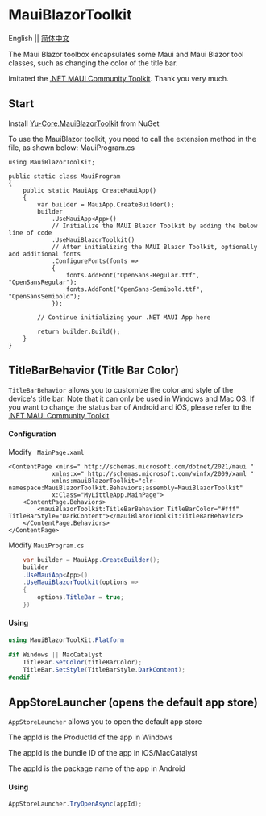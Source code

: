 # MauiBlazorToolkit
English || [简体中文](/README.zh-CN.md)

The Maui Blazor toolbox encapsulates some Maui and Maui Blazor tool classes, such as changing the color of the title bar.

Imitated the [.NET MAUI Community Toolkit](https://github.com/CommunityToolkit/Maui). Thank you very much.

## Start
Install [Yu-Core.MauiBlazorToolkit](https://www.nuget.org/packages/Yu-Core.MauiBlazorToolkit) from NuGet

To use the MauiBlazor toolkit, you need to call the extension method in the file, as shown below: MauiProgram.cs

```Csharp
using MauiBlazorToolKit;

public static class MauiProgram
{
	public static MauiApp CreateMauiApp()
	{
		var builder = MauiApp.CreateBuilder();
		builder
			.UseMauiApp<App>()
			// Initialize the MAUI Blazor Toolkit by adding the below line of code
			.UseMauiBlazorToolkit()
			// After initializing the MAUI Blazor Toolkit, optionally add additional fonts
			.ConfigureFonts(fonts =>
			{
				fonts.AddFont("OpenSans-Regular.ttf", "OpenSansRegular");
				fonts.AddFont("OpenSans-Semibold.ttf", "OpenSansSemibold");
			});

		// Continue initializing your .NET MAUI App here

		return builder.Build();
	}
}
```

## TitleBarBehavior (Title Bar Color)

`TitleBarBehavior` allows you to customize the color and style of the device's title bar.
Note that it can only be used in Windows and Mac OS. If you want to change the status bar of Android and iOS, please refer to the [.NET MAUI Community Toolkit](https://learn.microsoft.com/zh-cn/dotnet/communitytoolkit/maui/behaviors/statusbar-behavior?tabs=ios)

#### Configuration

Modify ` MainPage.xaml`
```xaml
<ContentPage xmlns=" http://schemas.microsoft.com/dotnet/2021/maui "
			xmlns:x=" http://schemas.microsoft.com/winfx/2009/xaml "
			xmlns:mauiBlazorToolkit="clr-namespace:MauiBlazorToolkit.Behaviors;assembly=MauiBlazorToolkit"
			x:Class="MyLittleApp.MainPage">
	<ContentPage.Behaviors>
		<mauiBlazorToolkit:TitleBarBehavior TitleBarColor="#fff" TitleBarStyle="DarkContent"></mauiBlazorToolkit:TitleBarBehavior>
	</ContentPage.Behaviors>
</ContentPage>
```

Modify `MauiProgram.cs`

```csharp
	var builder = MauiApp.CreateBuilder();
	builder
	.UseMauiApp<App>()
	.UseMauiBlazorToolkit(options =>
	{
		options.TitleBar = true;
	})
```

#### Using

```csharp
using MauiBlazorToolKit.Platform

#if Windows || MacCatalyst
	TitleBar.SetColor(titleBarColor);
	TitleBar.SetStyle(TitleBarStyle.DarkContent);
#endif
```

## AppStoreLauncher (opens the default app store)
`AppStoreLauncher` allows you to open the default app store

The appId is the ProductId of the app in Windows

The appId is the bundle ID of the app in iOS/MacCatalyst

The appId is the package name of the app in Android

#### Using
```csharp
AppStoreLauncher.TryOpenAsync(appId);
```
